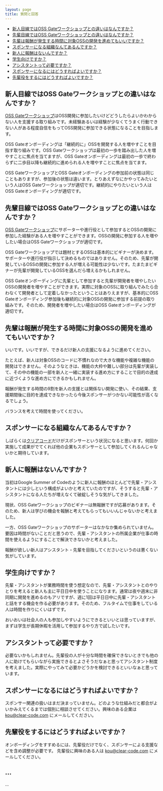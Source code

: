 ```yaml
---
layout: page
title: 質問と回答
---
```


* [新人目線ではOSS Gateワークショップとの違いはなんですか？](#what-is-the-difference-for-newbie)
* [先輩目線ではOSS Gateワークショップとの違いはなんですか？](#what-is-the-difference-for-mentor)
* [先輩は報酬が発生する時間に対象OSSの開発を進めてもいいですか？](#parallel-work)
* [スポンサーになる組織なんてあるんですか？](#who-become-sponsor)
* [新人に報酬はないんですか？](#why-no-reward-for-newbie)
* [学生向けですか？](#for-students)
* [アシスタントって必要ですか？](#necessity-of-assistant)
* [スポンサーになるにはどうすればよいですか？](#how-to-become-sponsor)
* [先輩役をするにはどうすればよいですか？](#how-to-become-mentor)

## <span id="what-is-the-difference-for-newbie">新人目線ではOSS Gateワークショップとの違いはなんですか？</span>

[OSS Gateワークショップ](https://oss-gate.github.io/#workshop)はOSS開発に参加したいけどどうしたらよいかわからない人を支援する取り組みです。未経験あるいは経験が少なくてうまく行動できない人がある程度自信をもってOSS開発に参加できる状態になることを目指します。

OSS Gateオンボーディングは「継続的に」OSSを開発する人を増やすことを目指す取り組みです。OSS Gateワークショップは最初の一歩を踏み出した人を増やすことに焦点を当てますが、OSS Gateオンボーディングは最初の一歩で終わらずに二歩目以降も継続的に進められる人を増やすことに焦点を当てます。

OSS GateワークショップとOSS Gateオンボーディングの参加前の状態は同じこともありますが、参加後の状態は違います。とりあえずなにかやってみたいという人はOSS Gateワークショップが適切です。継続的にやりたいという人はOSS Gateオンボーディングが適切です。

## <span id="what-is-the-difference-for-mentor">先輩目線ではOSS Gateワークショップとの違いはなんですか？</span>

[OSS Gateワークショップ](https://oss-gate.github.io/#workshop)にサポーターや進行役として参加するとOSSの開発に参加した経験がある人を増やすことができます。OSSの開発に参加する人を増やしたい場合はOSS Gateワークショップが適切です。

OSS Gateワークショップでは題材とするOSSは基本的にビギナーが決めます。サポーターや進行役が指示して決めるものではありません。そのため、先輩が開発しているOSSの開発に参加する人が増える可能性は少ないです。たまたまビギナーが先輩が開発しているOSSを選んだら増えるかもしれません。

OSS Gateオンボーディングに先輩として参加すると先輩が開発者を増やしたいOSSの開発者を増やすことができます。実際に対象のOSSに取り組んでみたら合わなくて開発者として定着しなかったということはありえますが、基本的にOSS Gateオンボーディング参加後も継続的に対象OSSの開発に参加する前提の取り組みです。そのため、開発者を増やしたい場合はOSS Gateオンボーディングが適切です。

## <span id="parallel-work">先輩は報酬が発生する時間に対象OSSの開発を進めてもいいですか？</span>

いいです。いいですが、できるだけ新人の支援になるように進めてください。

たとえば、新人は対象OSSのコードに不慣れなので大きな機能や複雑な機能の開発はできません。そのようなときは、機能の大枠や難しい部分は先輩が実装して、その中の機能の一部を新人と一緒に実装する進め方にすることで目的の達成に近づくような進め方にできるかもしれません。

報酬が発生する時間の9割を新人の支援とは関係ない開発に使い、その結果、支援期間後に目的を達成できなかったら今後スポンサーがつかない可能性が高くなるでしょう。

バランスを考えて時間を使ってください。

## <span id="who-become-sponsor">スポンサーになる組織なんてあるんですか？</span>

しばらくは[クリアコード](https://www.clear-code.com/)だけがスポンサーという状況になると思います。何回か実施して成果がでてくれば他の企業もスポンサーとして参加してくれるんじゃないかと期待しています。

## <span id="why-no-reward-for-newbie">新人に報酬はないんですか？</span>

当初はGoogle Summer of Codeのように新人に報酬のほとんどで先輩・アシスタントには少しという構成がよいかと考えていたのですが、そうすると先輩・アシスタントになる人たちが増えなくて破綻しそうな気がしてきました。

現状、OSS Gateワークショップのビギナーは無報酬ですが応募があります。そのため、新人は学びの機会を報酬と考えてもらってもいいんじゃないかと考えました。

一方、OSS Gateワークショップのサポーターはなかなか集められていません。要因は時間がないことだと思うので、先輩・アシスタントの所属企業が仕事の時間を使えるようにすることで解決できないかと考えました。

報酬が欲しい新人はアシスタント・先輩を目指してくださいというのは悪くない気がしています。

## <span id="for-students">学生向けですか？</span>

先輩・アシスタントが業務時間を使う想定なので、先輩・アシスタントとのやりとりを考えると新人も主に平日日中を使うことになります。通常は夜や週末に非同期に開発を進めるのもアリですが、週に1回は平日日中に先輩・アシスタントと話をする機会を作る必要があります。そのため、フルタイムで仕事をしている人は時間を作りにくいはずです。

おいおいは社会人の人も参加しやすいようにできるといいとは思っていますが、まずは学生が長期休暇を活用して参加するやり方で試したいです。

## <span id="necessity-of-assistant">アシスタントって必要ですか？</span>


必要ないかもしれません。先輩役の人が十分な時間を確保できないときでも他の人に助けてもらいながら実施できるとよさそうだなぁと思ってアシスタント制度を考えました。実際にやってみて必要かどうかを検討できるといいなぁと思っています。

## <span id="how-to-become-sponsor">スポンサーになるにはどうすればよいですか？</span>

スポンサー関連の扱いはまだ決まっていません。どのような仕組みだと都合がよいかみえてくるまでは個別に相談させてください。興味のある企業は kou@clear-code.com にメールしてください。

## <span id="how-to-become-mentor">先輩役をするにはどうすればよいですか？</span>

オンボーディングをすすめるには、先輩役だけでなく、スポンサーによる支援などを含め調整が必要です。
先輩役に興味のある人は kou@clear-code.com にメールしてください。

## ...

...
